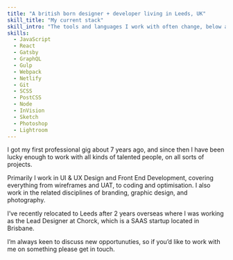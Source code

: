 ```yaml
---
title: "A british born designer + developer living in Leeds, UK"
skill_title: "My current stack"
skill_intro: "The tools and languages I work with often change, below are the ones that I currently use day-to-day"
skills:
  - JavaScript
  - React
  - Gatsby
  - GraphQL
  - Gulp
  - Webpack
  - Netlify
  - Git
  - SCSS
  - PostCSS
  - Node
  - InVision
  - Sketch
  - Photoshop
  - Lightroom
---
```


I got my first professional gig about 7 years ago, and since then I have been lucky enough to work with all kinds of talented people, on all sorts of projects.

Primarily I work in UI & UX Design and Front End Development, covering everything from wireframes and UAT, to coding and optimisation. I also work in the related disciplines of branding, graphic design, and photography.

I’ve recently relocated to Leeds after 2 years overseas where I was working as the Lead Designer at Chorck, which is a SAAS startup located in Brisbane.

I’m always keen to discuss new opportunuties, so if you’d like to work with me on something please get in touch. 